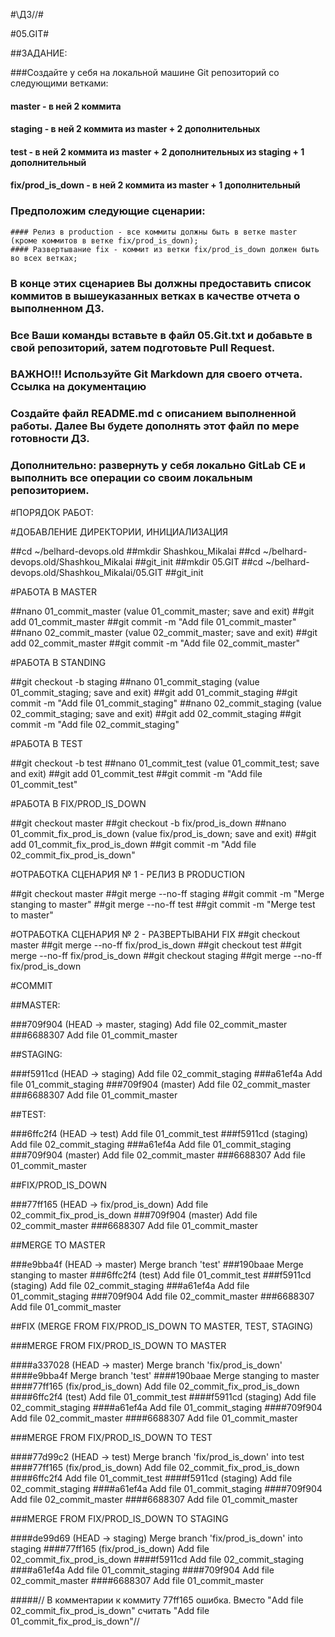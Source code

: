 #\\ДЗ//#

#05.GIT#

##ЗАДАНИЕ:

###Создайте у себя на локальной машине Git репозиторий со следующими ветками:

   #### master - в ней 2 коммита

   #### staging - в ней 2 коммита из master + 2 дополнительных

   #### test - в ней 2 коммита из master + 2 дополнительных из staging + 1 дополнительный

   #### fix/prod_is_down - в ней 2 коммита из master + 1 дополнительный

### Предположим следующие сценарии:

    #### Релиз в production - все коммиты должны быть в ветке master (кроме коммитов в ветке fix/prod_is_down);
    #### Развертывание fix - коммит из ветки fix/prod_is_down должен быть во всех ветках;

### В конце этих сценариев Вы должны предоставить список коммитов в вышеуказанных ветках в качестве отчета о выполненном ДЗ.

### Все Ваши команды вставьте в файл 05.Git.txt и добавьте в свой репозиторий, затем подготовьте Pull Request.

### ВАЖНО!!! Используйте Git Markdown для своего отчета. Ссылка на документацию

### Создайте файл README.md с описанием выполненной работы. Далее Вы будете дополнять этот файл по мере готовности ДЗ.

### Дополнительно: развернуть у себя локально GitLab CE и выполнить все операции со своим локальным репозиторием.

#ПОРЯДОК РАБОТ:

#ДОБАВЛЕНИЕ ДИРЕКТОРИИ, ИНИЦИАЛИЗАЦИЯ

##cd ~/belhard-devops.old
##mkdir Shashkou_Mikalai
##cd ~/belhard-devops.old/Shashkou_Mikalai
##git_init
##mkdir 05.GIT
##cd ~/belhard-devops.old/Shashkou_Mikalai/05.GIT
##git_init

#РАБОТА В MASTER

##nano 01_commit_master (value 01_commit_master; save and exit)
##git add 01_commit_master
##git commit -m "Add file 01_commit_master"
##nano 02_commit_master (value 02_commit_master; save and exit)
##git add 02_commit_master
##git commit -m "Add file 02_commit_master"

#РАБОТА В STANDING

##git checkout -b staging
##nano 01_commit_staging (value 01_commit_staging; save and exit)
##git add 01_commit_staging
##git commit -m "Add file 01_commit_staging"
##nano 02_commit_staging (value 02_commit_staging; save and exit)
##git add 02_commit_staging
##git commit -m "Add file 02_commit_staging"

#РАБОТА В TEST

##git checkout -b test
##nano 01_commit_test (value 01_commit_test; save and exit)
##git add 01_commit_test
##git commit -m "Add file 01_commit_test"

#РАБОТА В FIX/PROD_IS_DOWN

##git checkout master
##git checkout -b fix/prod_is_down
##nano 01_commit_fix_prod_is_down (value fix/prod_is_down; save and exit)
##git add 01_commit_fix_prod_is_down
##git commit -m "Add file 02_commit_fix_prod_is_down"

#ОТРАБОТКА СЦЕНАРИЯ № 1 - РЕЛИЗ В PRODUCTION

##git checkout master
##git merge --no-ff staging
##git commit -m "Merge stanging to master"
##git merge --no-ff test
##git commit -m "Merge test to master"

#ОТРАБОТКА СЦЕНАРИЯ № 2 - РАЗВЕРТЫВАНИ FIX
##git checkout master
##git merge --no-ff fix/prod_is_down
##git checkout test
##git merge --no-ff fix/prod_is_down
##git checkout staging
##git merge --no-ff fix/prod_is_down

#COMMIT

##MASTER:

###709f904 (HEAD -> master, staging) Add file 02_commit_master
###6688307 Add file 01_commit_master

##STAGING:

###f5911cd (HEAD -> staging) Add file 02_commit_staging
###a61ef4a Add file 01_commit_staging
###709f904 (master) Add file 02_commit_master
###6688307 Add file 01_commit_master

##TEST:

###6ffc2f4 (HEAD -> test) Add file 01_commit_test
###f5911cd (staging) Add file 02_commit_staging
###a61ef4a Add file 01_commit_staging
###709f904 (master) Add file 02_commit_master
###6688307 Add file 01_commit_master

##FIX/PROD_IS_DOWN

###77ff165 (HEAD -> fix/prod_is_down) Add file 02_commit_fix_prod_is_down
###709f904 (master) Add file 02_commit_master
###6688307 Add file 01_commit_master

##MERGE TO MASTER

###e9bba4f (HEAD -> master) Merge branch 'test'
###190baae Merge stanging to master
###6ffc2f4 (test) Add file 01_commit_test
###f5911cd (staging) Add file 02_commit_staging
###a61ef4a Add file 01_commit_staging
###709f904 Add file 02_commit_master
###6688307 Add file 01_commit_master

##FIX (MERGE FROM FIX/PROD_IS_DOWN TO MASTER, TEST, STAGING)

###MERGE FROM FIX/PROD_IS_DOWN TO MASTER

####a337028 (HEAD -> master) Merge branch 'fix/prod_is_down'
####e9bba4f Merge branch 'test'
####190baae Merge stanging to master
####77ff165 (fix/prod_is_down) Add file 02_commit_fix_prod_is_down
####6ffc2f4 (test) Add file 01_commit_test
####f5911cd (staging) Add file 02_commit_staging
####a61ef4a Add file 01_commit_staging
####709f904 Add file 02_commit_master
####6688307 Add file 01_commit_master

###MERGE FROM FIX/PROD_IS_DOWN TO TEST

####77d99c2 (HEAD -> test) Merge branch 'fix/prod_is_down' into test
####77ff165 (fix/prod_is_down) Add file 02_commit_fix_prod_is_down
####6ffc2f4 Add file 01_commit_test
####f5911cd (staging) Add file 02_commit_staging
####a61ef4a Add file 01_commit_staging
####709f904 Add file 02_commit_master
####6688307 Add file 01_commit_master

###MERGE FROM FIX/PROD_IS_DOWN TO STAGING

####de99d69 (HEAD -> staging) Merge branch 'fix/prod_is_down' into staging
####77ff165 (fix/prod_is_down) Add file 02_commit_fix_prod_is_down
####f5911cd Add file 02_commit_staging
####a61ef4a Add file 01_commit_staging
####709f904 Add file 02_commit_master
####6688307 Add file 01_commit_master

#####// В комментарии к коммиту 77ff165 ошибка. Вместо "Add file 02_commit_fix_prod_is_down" считать "Add file 01_commit_fix_prod_is_down"//
